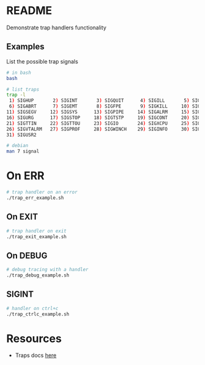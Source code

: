 # README
Demonstrate trap handlers functionality 

## Examples
List the possible trap signals 
```sh
# in bash
bash 

# list traps
trap -l
 1) SIGHUP       2) SIGINT       3) SIGQUIT      4) SIGILL       5) SIGTRAP
 6) SIGABRT      7) SIGEMT       8) SIGFPE       9) SIGKILL     10) SIGBUS
11) SIGSEGV     12) SIGSYS      13) SIGPIPE     14) SIGALRM     15) SIGTERM
16) SIGURG      17) SIGSTOP     18) SIGTSTP     19) SIGCONT     20) SIGCHLD
21) SIGTTIN     22) SIGTTOU     23) SIGIO       24) SIGXCPU     25) SIGXFSZ
26) SIGVTALRM   27) SIGPROF     28) SIGWINCH    29) SIGINFO     30) SIGUSR1
31) SIGUSR2
```

```sh
# debian
man 7 signal
```

# On ERR
```sh
# trap handler on an error
./trap_err_example.sh   
```

## On EXIT
```sh
# trap handler on exit
./trap_exit_example.sh   
```

## On DEBUG
```sh
# debug tracing with a handler
./trap_debug_example.sh   
```

## SIGINT
```sh
# handler on ctrl+c
./trap_ctrlc_example.sh   
```

# Resources
* Traps docs [here](https://tldp.org/LDP/Bash-Beginners-Guide/html/sect_12_02.html)  
